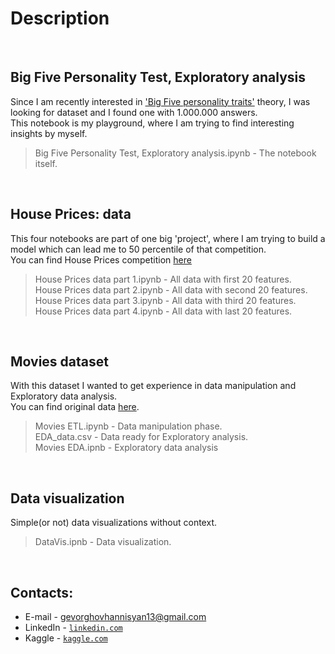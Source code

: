 # Description

<br>

## Big Five Personality Test, Exploratory analysis

Since I am recently interested in ['Big Five personality traits'](https://en.wikipedia.org/wiki/Big_Five_personality_traits) theory, 
I was looking for dataset and I found one with 1.000.000 answers.<br>
This notebook is my playground, where I am trying to find interesting insights by myself.

> Big Five Personality Test, Exploratory analysis.ipynb - The notebook itself.

<br>

## House Prices: data

This four notebooks are part of one big 'project', where I am trying to build a model which can lead me to 50 percentile of that competition.<br>
You can find House Prices competition [here](https://www.kaggle.com/c/house-prices-advanced-regression-techniques)

> House Prices data part 1.ipynb - All data with first 20 features.<br>
> House Prices data part 2.ipynb - All data with second 20 features.<br>
> House Prices data part 3.ipynb - All data with third 20 features.<br>
> House Prices data part 4.ipynb - All data with last 20 features.<br>

<br>

## Movies dataset

With this dataset I wanted to get experience in data manipulation and Exploratory data analysis.<br>
You can find original data [here](https://www.kaggle.com/rounakbanik/the-movies-dataset).

> Movies ETL.ipynb - Data manipulation phase.<br>
> EDA_data.csv - Data ready for Exploratory analysis.<br>
> Movies EDA.ipnb - Exploratory data analysis<br>

<br>

## Data visualization

Simple(or not) data visualizations without context.

> DataVis.ipnb - Data visualization.

<br>

## Contacts:

- E-mail - gevorghovhannisyan13@gmail.com
- LinkedIn - <a href="https://www.linkedin.com/in/gevorghovhannisyan/" target="_blank">`linkedin.com`</a> 
- Kaggle - <a href="https://www.kaggle.com/gevorghovhannisyan" target="_blank">`kaggle.com`</a>
